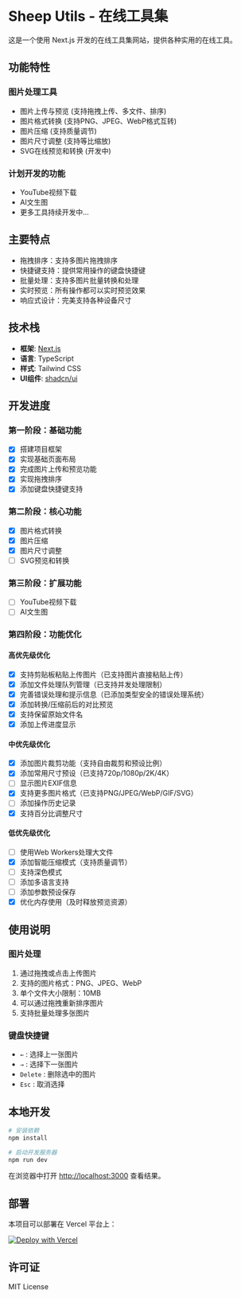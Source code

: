 # Sheep Utils - 在线工具集

这是一个使用 Next.js 开发的在线工具集网站，提供各种实用的在线工具。

## 功能特性

### 图片处理工具
- 图片上传与预览 (支持拖拽上传、多文件、排序)
- 图片格式转换 (支持PNG、JPEG、WebP格式互转)
- 图片压缩 (支持质量调节)
- 图片尺寸调整 (支持等比缩放)
- SVG在线预览和转换 (开发中)

### 计划开发的功能
- YouTube视频下载
- AI文生图
- 更多工具持续开发中...

## 主要特点
- 拖拽排序：支持多图片拖拽排序
- 快捷键支持：提供常用操作的键盘快捷键
- 批量处理：支持多图片批量转换和处理
- 实时预览：所有操作都可以实时预览效果
- 响应式设计：完美支持各种设备尺寸

## 技术栈
- **框架**: [Next.js](https://nextjs.org/)
- **语言**: TypeScript
- **样式**: Tailwind CSS
- **UI组件**: [shadcn/ui](https://ui.shadcn.com/docs/installation/next)

## 开发进度

### 第一阶段：基础功能 
- [x] 搭建项目框架
- [x] 实现基础页面布局
- [x] 完成图片上传和预览功能
- [x] 实现拖拽排序
- [x] 添加键盘快捷键支持

### 第二阶段：核心功能 
- [x] 图片格式转换
- [x] 图片压缩
- [x] 图片尺寸调整
- [ ] SVG预览和转换

### 第三阶段：扩展功能
- [ ] YouTube视频下载
- [ ] AI文生图

### 第四阶段：功能优化 

#### 高优先级优化
- [x] 支持剪贴板粘贴上传图片（已支持图片直接粘贴上传）
- [x] 添加文件处理队列管理（已支持并发处理限制）
- [x] 完善错误处理和提示信息（已添加类型安全的错误处理系统）
- [x] 添加转换/压缩前后的对比预览
- [x] 支持保留原始文件名
- [x] 添加上传进度显示

#### 中优先级优化
- [x] 添加图片裁剪功能（支持自由裁剪和预设比例）
- [x] 添加常用尺寸预设（已支持720p/1080p/2K/4K）
- [ ] 显示图片EXIF信息
- [x] 支持更多图片格式（已支持PNG/JPEG/WebP/GIF/SVG）
- [ ] 添加操作历史记录
- [x] 支持百分比调整尺寸

#### 低优先级优化
- [ ] 使用Web Workers处理大文件
- [x] 添加智能压缩模式（支持质量调节）
- [ ] 支持深色模式
- [ ] 添加多语言支持
- [ ] 添加参数预设保存
- [x] 优化内存使用（及时释放预览资源）

## 使用说明

### 图片处理
1. 通过拖拽或点击上传图片
2. 支持的图片格式：PNG、JPEG、WebP
3. 单个文件大小限制：10MB
4. 可以通过拖拽重新排序图片
5. 支持批量处理多张图片

### 键盘快捷键
- `←` : 选择上一张图片
- `→` : 选择下一张图片
- `Delete` : 删除选中的图片
- `Esc` : 取消选择

## 本地开发

```bash
# 安装依赖
npm install

# 启动开发服务器
npm run dev
```

在浏览器中打开 [http://localhost:3000](http://localhost:3000) 查看结果。

## 部署

本项目可以部署在 Vercel 平台上：

[![Deploy with Vercel](https://vercel.com/button)](https://vercel.com/new/clone?repository-url=https://github.com/yourusername/sheep-utils)

## 许可证

MIT License

